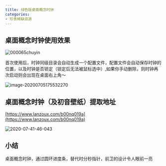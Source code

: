 ```yaml
---
title: 绿色版桌面概念时钟
categories:
- 珍贵稀缺资源
---
```




## 桌面概念时钟使用效果

![000065chuyin](https://cdn.fangyuanxiaozhan.com/assets/1694231776541p5z3C8d8.gif)



首次使用后，时钟同级目录会自动生成一个配置文件，配置文件会自动保存时钟的位置，以及时钟是否锁定（锁定后无法被鼠标选中）,如果你手动删除，则时钟再次启动则会出现在桌面右上角～

![image-20200705175532270](https://cdn.fangyuanxiaozhan.com/assets/1694231779432PQfZMEkn.png)

## 桌面概念时钟（及初音壁纸）提取地址

[https://www.lanzoux.com/b00nq019a](https://www.lanzoux.com/b00nq019a)



![2020-07-41-46-043](https://cdn.fangyuanxiaozhan.com/assets/1694231777885RNXBsMZH.png)



## 小结

桌面概念时钟，通过圆环进度条，替代时分秒指针，前卫的设计令人眼前一亮